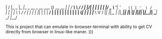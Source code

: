 |  \/  |_   _  |_   _|__ _ __ _ __ ___ (_)_ __   __ _| |  / ___\ \   / /
| |\/| | | | |   | |/ _ \ '__| '_ ` _ \| | '_ \ / _` | | | |    \ \ / /
| |  | | |_| |   | |  __/ |  | | | | | | | | | | (_| | | | |___  \ V /
|_|  |_|\__, |   |_|\___|_|  |_| |_| |_|_|_| |_|\__,_|_|  \____|  \_/
        |___/
        
This is project that can emulate in-browser-terminal with ability to get CV 
directly from browser in linux-like maner. )))
